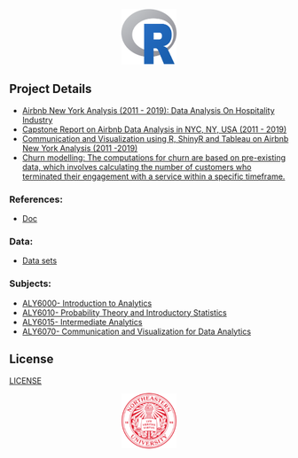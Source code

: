 <p align="center">
  <img width="100" height="100" src="/Images/R_logo.png">
</p>

## Project Details
- [Airbnb New York Analysis (2011 - 2019): Data Analysis On Hospitality Industry](ALY6000/FinalProject/Dikshit_FinalProject.pptx)
- [Capstone Report on Airbnb Data Analysis in NYC, NY, USA (2011 - 2019)](ALY6010/FinalProject/Capstone_ALY_6010_Abhilash_Dikshit.docx)
- [Communication and Visualization using R, ShinyR and Tableau on Airbnb New York Analysis (2011 -2019)](ALY6070/FinalProject/ALY6070_G7_FinalProject.pdf)
- [Churn modelling: The computations for churn are based on pre-existing data, which involves calculating the number of customers who terminated their engagement with a service within a specific timeframe.](ALY6015/FinalProject/ALY6015_Group1_Final_project.pdf)


### References:
- [Doc](/Documents/)

### Data:
- [Data sets](Data)

### Subjects:
- [ALY6000- Introduction to Analytics](ALY6000)
- [ALY6010- Probability Theory and Introductory Statistics](ALY6010)
- [ALY6015- Intermediate Analytics](ALY6015)
- [ALY6070- Communication and Visualization for Data Analytics](ALY6070)

## License
[LICENSE](LICENSE)

<p align="center">
  <img width="100" height="100" src="/Images/NuLogo.png">
</p>